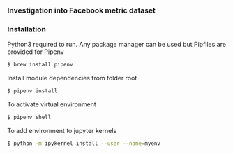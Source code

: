 ### Investigation into Facebook metric dataset 

### Installation

Python3 required to run.
Any package manager can be used but Pipfiles are provided for Pipenv

```sh
$ brew install pipenv
```
Install module dependencies from folder root
```sh
$ pipenv install
```
To activate virtual environment
```sh
$ pipenv shell
```

To add environment to jupyter kernels
```sh
$ python -m ipykernel install --user --name=myenv
```
